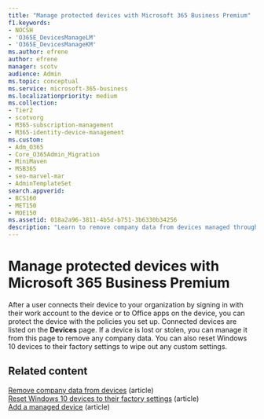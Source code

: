 ```yaml
---
title: "Manage protected devices with Microsoft 365 Business Premium"
f1.keywords:
- NOCSH
- 'O365E_DevicesManageLM'
- 'O365E_DevicesManageKM'
ms.author: efrene
author: efrene
manager: scotv
audience: Admin
ms.topic: conceptual
ms.service: microsoft-365-business
ms.localizationpriority: medium
ms.collection:
- Tier2
- scotvorg
- M365-subscription-management 
- M365-identity-device-management
ms.custom:
- Adm_O365
- Core_O365Admin_Migration
- MiniMaven
- MSB365
- seo-marvel-mar
- AdminTemplateSet
search.appverid:
- BCS160
- MET150
- MOE150
ms.assetid: 018a2a96-3811-4b5d-b751-3b6330b34256
description: "Learn to remove company data from devices managed through protection policies as well as reset Windows 10 devices to their factory settings."
---
```


# Manage protected devices with Microsoft 365 Business Premium

After a user connects their device to your organization by signing in with their work account to the device or to Office apps on the device, you can protect the device with the policies you set up. Connected devices are listed on the **Devices** page. If a device is lost or stolen, you can manage it from this page to remove any company data. You can also reset Windows 10 devices to their factory settings to wipe out any custom settings. 

## Related content
  
[Remove company data from devices](/business-premium/m365bp-remove-company-data.md) (article)\
[Reset Windows 10 devices to their factory settings](reset-devices-to-factory-settings.md) (article)\
[Add a managed device](/business-premium/m365bp-app-protection-settings-for-android-and-ios.md) (article)
